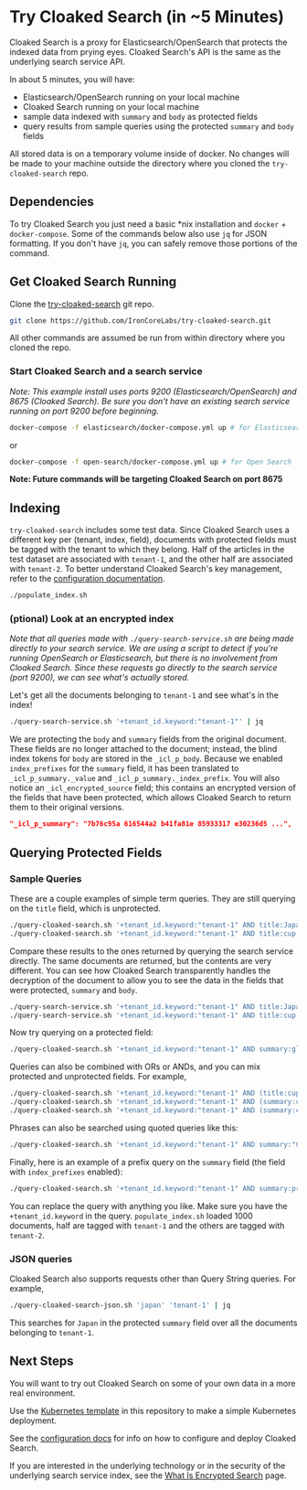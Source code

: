 # Try Cloaked Search (in ~5 Minutes)

Cloaked Search is a proxy for Elasticsearch/OpenSearch that protects the indexed data from prying eyes. Cloaked Search's API is the same as the underlying search service API.

In about 5 minutes, you will have:

- Elasticsearch/OpenSearch running on your local machine
- Cloaked Search running on your local machine
- sample data indexed with `summary` and `body` as protected fields
- query results from sample queries using the protected `summary` and `body` fields

All stored data is on a temporary volume inside of docker. No changes will be made to your machine outside the directory where you cloned the `try-cloaked-search` repo.

## Dependencies

To try Cloaked Search you just need a basic \*nix installation and `docker` + `docker-compose`. Some of the commands below also use `jq` for JSON formatting. If you don't have `jq`, you can safely remove those portions of the command.

## Get Cloaked Search Running

Clone the [try-cloaked-search](https://github.com/IronCoreLabs/try-cloaked-search) git repo.

```bash
git clone https://github.com/IronCoreLabs/try-cloaked-search.git
```

All other commands are assumed be run from within directory where you cloned the repo.

### Start Cloaked Search and a search service

_Note: This example install uses ports 9200 (Elasticsearch/OpenSearch) and 8675 (Cloaked Search). Be sure you don't have an existing search service running on port 9200 before beginning._

```bash
docker-compose -f elasticsearch/docker-compose.yml up # for Elasticsearch
```

or

```bash
docker-compose -f open-search/docker-compose.yml up # for Open Search
```

**Note: Future commands will be targeting Cloaked Search on port 8675**

## Indexing

`try-cloaked-search` includes some test data. Since Cloaked Search uses a different key per (tenant, index, field),
documents with protected fields must be tagged with the tenant to which they belong.
Half of the articles in the test dataset are associated with `tenant-1`, and the other half are associated with `tenant-2`.
To better understand Cloaked Search's key management, refer to the [configuration documentation](https://ironcorelabs.com/docs/saas-shield/cloaked-search/configuration).

```bash
./populate_index.sh
```

### (ptional) Look at an encrypted index

_Note that all queries made with `./query-search-service.sh` are being made directly to your search service. We are using a script to detect if you're running OpenSearch or Elasticsearch, but there is no involvement from Cloaked Search. Since these requests go directly to the search service (port 9200), we can see what's actually stored._

Let's get all the documents belonging to `tenant-1` and see what's in the index!

```bash
./query-search-service.sh '+tenant_id.keyword:"tenant-1"' | jq
```

We are protecting the `body` and `summary` fields from the original document. These fields are no longer attached to the document;
instead, the blind index tokens for `body` are stored in the `_icl_p_body`. Because we enabled `index_prefixes` for the `summary` field,
it has been translated to `_icl_p_summary._value` and `_icl_p_summary._index_prefix`.
You will also notice an `_icl_encrypted_source` field; this contains an encrypted version of the fields that have been protected, which allows Cloaked Search
to return them to their original versions.

```json
"_icl_p_summary": "7b76c95a 616544a2 b41fa81e 85933317 e30236d5 ...",
```

## Querying Protected Fields

### Sample Queries

These are a couple examples of simple term queries. They are still querying on the `title` field, which is unprotected.

```bash
./query-cloaked-search.sh '+tenant_id.keyword:"tenant-1" AND title:Japan' | jq
./query-cloaked-search.sh '+tenant_id.keyword:"tenant-1" AND title:cup' | jq
```

Compare these results to the ones returned by querying the search service directly. The same documents are returned, but the contents are very different.
You can see how Cloaked Search transparently handles the decryption of the document to allow you to see the data in the fields that were protected, `summary` and `body`.

```bash
./query-search-service.sh '+tenant_id.keyword:"tenant-1" AND title:Japan' | jq
./query-search-service.sh '+tenant_id.keyword:"tenant-1" AND title:cup' | jq
```

Now try querying on a protected field:

```bash
./query-cloaked-search.sh '+tenant_id.keyword:"tenant-1" AND summary:glasgow' | jq
```

Queries can also be combined with ORs or ANDs, and you can mix protected and unprotected fields. For example,

```bash
./query-cloaked-search.sh '+tenant_id.keyword:"tenant-1" AND (title:cup OR title:Japan)' | jq
./query-cloaked-search.sh '+tenant_id.keyword:"tenant-1" AND (summary:cup OR title:Japan)' | jq
./query-cloaked-search.sh '+tenant_id.keyword:"tenant-1" AND (summary:cup OR body:Japan)' | jq
```

Phrases can also be searched using quoted queries like this:

```bash
./query-cloaked-search.sh '+tenant_id.keyword:"tenant-1" AND summary:"Cheerleading in Japan"' | jq
```

Finally, here is an example of a prefix query on the `summary` field (the field with `index_prefixes` enabled):

```bash
./query-cloaked-search.sh '+tenant_id.keyword:"tenant-1" AND summary:pro*' | jq
```

You can replace the query with anything you like. Make sure you have the `+tenant_id.keyword` in the query. `populate_index.sh` loaded 1000 documents, half are tagged with `tenant-1` and the others are tagged with `tenant-2`.

### JSON queries

Cloaked Search also supports requests other than Query String queries. For example,

```bash
./query-cloaked-search-json.sh 'japan' 'tenant-1' | jq
```

This searches for `Japan` in the protected `summary` field over all the documents belonging to `tenant-1`.

## Next Steps

You will want to try out Cloaked Search on some of your own data in a more real environment.

Use the [Kubernetes template](kubernetes) in this repository to make a simple Kubernetes deployment.

See the [configuration docs](https://ironcorelabs.com/docs/saas-shield/cloaked-search/configuration/) for info on how to configure and deploy Cloaked Search.

If you are interested in the underlying technology or in the security of the underlying search service index, see the [What Is Encrypted Search](https://ironcorelabs.com/docs/saas-shield/cloaked-search/what-is-encrypted-search/) page.
